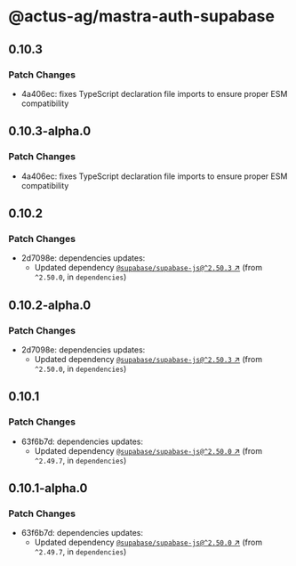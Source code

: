 # @actus-ag/mastra-auth-supabase

## 0.10.3

### Patch Changes

- 4a406ec: fixes TypeScript declaration file imports to ensure proper ESM compatibility

## 0.10.3-alpha.0

### Patch Changes

- 4a406ec: fixes TypeScript declaration file imports to ensure proper ESM compatibility

## 0.10.2

### Patch Changes

- 2d7098e: dependencies updates:
  - Updated dependency [`@supabase/supabase-js@^2.50.3` ↗︎](https://www.npmjs.com/package/@supabase/supabase-js/v/2.50.3) (from `^2.50.0`, in `dependencies`)

## 0.10.2-alpha.0

### Patch Changes

- 2d7098e: dependencies updates:
  - Updated dependency [`@supabase/supabase-js@^2.50.3` ↗︎](https://www.npmjs.com/package/@supabase/supabase-js/v/2.50.3) (from `^2.50.0`, in `dependencies`)

## 0.10.1

### Patch Changes

- 63f6b7d: dependencies updates:
  - Updated dependency [`@supabase/supabase-js@^2.50.0` ↗︎](https://www.npmjs.com/package/@supabase/supabase-js/v/2.50.0) (from `^2.49.7`, in `dependencies`)

## 0.10.1-alpha.0

### Patch Changes

- 63f6b7d: dependencies updates:
  - Updated dependency [`@supabase/supabase-js@^2.50.0` ↗︎](https://www.npmjs.com/package/@supabase/supabase-js/v/2.50.0) (from `^2.49.7`, in `dependencies`)
